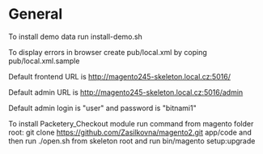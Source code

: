 # General

To install demo data run install-demo.sh

To display errors in browser create pub/local.xml by coping pub/local.xml.sample

Default frontend URL is http://magento245-skeleton.local.cz:5016/

Default admin URL is http://magento245-skeleton.local.cz:5016/admin

Default admin login is "user" and password is "bitnami1"

To install Packetery_Checkout module run command from magento folder root:
git clone https://github.com/Zasilkovna/magento2.git app/code
and then run ./open.sh from skeleton root
and run bin/magento setup:upgrade